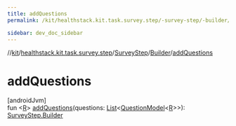 ```yaml
---
title: addQuestions
permalink: /kit/healthstack.kit.task.survey.step/-survey-step/-builder/add-questions.html

sidebar: dev_doc_sidebar
---
```

//[kit](../../../../kit.html)/[healthstack.kit.task.survey.step](../../index.html)/[SurveyStep](../index.html)/[Builder](index.html)/[addQuestions](add-questions.html)



# addQuestions



[androidJvm]\
fun &lt;[R](add-questions.html)&gt; [addQuestions](add-questions.html)(questions: [List](https://kotlinlang.org/api/latest/jvm/stdlib/kotlin.collections/-list/index.html)&lt;[QuestionModel](../../../healthstack.kit.task.survey.question.model/-question-model/index.html)&lt;[R](add-questions.html)&gt;&gt;): [SurveyStep.Builder](index.html)




